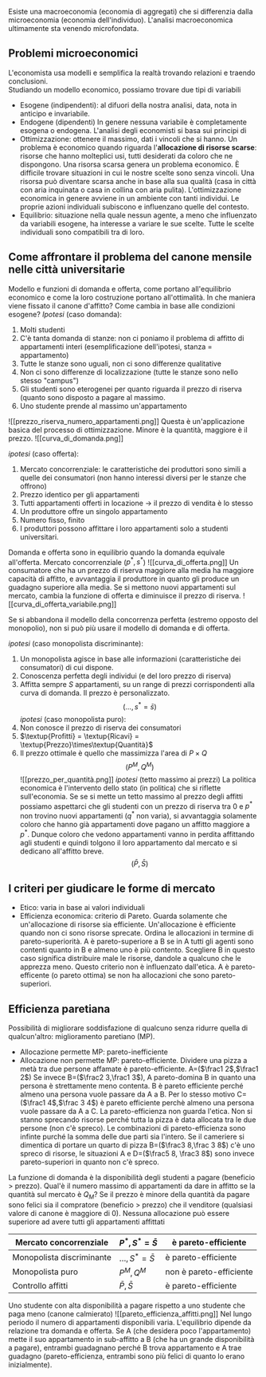 Esiste una macroeconomia (economia di aggregati) che si differenzia dalla microeconomia (economia dell'individuo). L'analisi macroeconomica ultimamente sta venendo microfondata.
## Problemi microeconomici
L'economista usa modelli e semplifica la realtà trovando relazioni e traendo conclusioni.  
Studiando un modello economico, possiamo trovare due tipi di variabili
- Esogene (indipendenti): al difuori della nostra analisi, data, nota in anticipo e invariabile.
- Endogene (dipendenti)
In genere nessuna variabile è completamente esogena o endogena.
L'analisi degli economisti si basa sui principi di
- Ottimizzazione: ottenere il massimo, dati i vincoli che si hanno. Un problema è economico quando riguarda l'**allocazione di risorse scarse**: risorse che hanno molteplici usi, tutti desiderati da coloro che ne dispongono. Una risorsa scarsa genera un problema economico. È difficile trovare situazioni in cui le nostre scelte sono senza vincoli. Una risorsa può diventare scarsa anche in base alla sua qualità (casa in città con aria inquinata o casa in collina con aria pulita). L'ottimizzazione economica in genere avviene in un ambiente con tanti individui. Le proprie azioni individuali subiscono e influenzano quelle del contesto. 
- Equilibrio: situazione nella quale nessun agente, a meno che influenzato da variabili esogene, ha interesse a variare le sue scelte. Tutte le scelte individuali sono compatibili tra di loro.
## Come affrontare il problema del canone mensile nelle città universitarie
Modello e funzioni di domanda e offerta, come portano all'equilibrio economico e come la loro costruzione portano all'ottimalità. 
In che maniera viene fissato il canone d'affitto?
Come cambia in base alle condizioni esogene?
*Ipotesi* (caso domanda):
1. Molti studenti 
2. C'è tanta domanda di stanze: non ci poniamo il problema di affitto di appartamenti interi (esemplificazione dell'ipotesi, stanza = appartamento)
3. Tutte le stanze sono uguali, non ci sono differenze qualitative
4. Non ci sono differenze di localizzazione (tutte le stanze sono nello stesso "campus")
5. Gli studenti sono eterogenei per quanto riguarda il prezzo di riserva (quanto sono disposto a pagare al massimo.
6. Uno studente prende al massimo un'appartamento

![[prezzo_riserva_numero_appartamenti.png]]
Questa è un'applicazione basica del processo di ottimizzazione. Minore è la quantità, maggiore è il prezzo.
![[curva_di_domanda.png]]

*ipotesi* (caso offerta):
1. Mercato concorrenziale: le caratteristiche dei produttori sono simili a quelle dei consumatori (non hanno interessi diversi per le stanze che offrono)
2. Prezzo identico per gli appartamenti
3. Tutti appartamenti offerti in locazione $\rightarrow$ il prezzo di vendita è lo stesso
4. Un produttore offre un singolo appartamento
5. Numero fisso, finito
6. I produttori possono affittare i loro appartamenti solo a studenti universitari.

Domanda e offerta sono in equilibrio quando la domanda equivale all'offerta.
Mercato concorrenziale ($p^*,s^*$)
![[curva_di_offerta.png]]
Un consumatore che ha un prezzo di riserva maggiore alla media ha maggiore capacità di affitto, e avvantaggia il produttore in quanto gli produce un guadagno superiore alla media.
Se si mettono nuovi appartamenti sul mercato, cambia la funzione di offerta e diminuisce il prezzo di riserva.
![[curva_di_offerta_variabile.png]]

Se si abbandona il modello della concorrenza perfetta (estremo opposto del monopolio), non si può più usare il modello di domanda e di offerta.

*ipotesi* (caso monopolista discriminante):
1. Un monopolista agisce in base alle informazioni (caratteristiche dei consumatori) di cui dispone.
2. Conoscenza perfetta degli individui (e del loro prezzo di riserva)
3. Affitta sempre $S$ appartamenti, su un range di prezzi corrispondenti alla curva di domanda. Il prezzo è personalizzato.
$$(\dots,s^*=\bar{s})$$
*ipotesi* (caso monopolista puro):
1. Non conosce il prezzo di riserva dei consumatori
2. $\textup{Profitti} = \textup{Ricavi} = \textup{Prezzo}\times\textup{Quantità}$
3. Il prezzo ottimale è quello che massimizza l'area di $P\times Q$
$$(P^M,Q^M)$$
![[prezzo_per_quantità.png]]
*ipotesi* (tetto massimo ai prezzi)
La politica economica è l'intervento dello stato (in politica) che si riflette sull'economia.
Se se si mette un tetto massimo al prezzo degli affitti possiamo aspettarci che gli studenti con un prezzo di riserva tra $0$ e $p^*$ non trovino nuovi appartamenti ($q^*$ non varia), si avvantaggia solamente coloro che hanno già appartamenti dove pagano un affitto maggiore a $p^*$. Dunque coloro che vedono appartamenti vanno in perdita affittando agli studenti e quindi tolgono il loro appartamento dal mercato e si dedicano all'affitto breve.
$$(\bar P,\bar S)$$
## I criteri per giudicare le forme di mercato
- Etico: varia in base ai valori individuali
- Efficienza economica: criterio di Pareto.
Guarda solamente che un'allocazione di risorse sia efficiente. Un'allocazione è efficiente quando non ci sono risorse sprecate. Ordina le allocazioni in termine di pareto-superiorità.
A è pareto-superiore a B se in A tutti gli agenti sono contenti quanto in B e almeno uno è più contento.
Scegliere B in questo caso significa distribuire male le risorse, dandole a qualcuno che le apprezza meno. Questo criterio non è influenzato dall'etica. A è pareto-efficente (o pareto ottima) se non ha allocazioni che sono pareto-superiori.
## Efficienza paretiana
Possibilità di migliorare soddisfazione di qualcuno senza ridurre quella di qualcun'altro: miglioramento paretiano (MP).
- Allocazione permette MP: pareto-inefficiente
- Allocazione non permette MP: pareto-efficiente.
Dividere una pizza a metà tra due persone affamate è pareto-efficiente. A=($\frac1 2$,$\frac1 2$)
Se invece B=($\frac2 3,\frac1 3$), A pareto-domina B in quanto una persona è strettamente meno contenta.
B è pareto efficiente perché almeno una persona vuole passare da A a B.
Per lo stesso motivo C=($\frac1 4$,$\frac 3 4$) è pareto efficiente perchè almeno una persona vuole passare da A a C. La pareto-efficienza non guarda l'etica. Non si stanno sprecando risorse perché tutta la pizza è data allocata tra le due persone (non c'è spreco).
Le combinazioni di pareto-efficienza sono infinte purché la somma delle due parti sia l'intero.
Se il cameriere si dimentica di portare un quarto di pizza B=($\frac3 8,\frac 3 8$) c'è uno spreco di risorse, le situazioni A e D=($\frac5 8, \frac3 8$) sono invece pareto-superiori in quanto non c'è spreco.

La funzione di domanda è la disponibilità degli studenti a pagare (beneficio > prezzo). Qual'è il numero massimo di appartamenti da dare in affitto se la quantità sul mercato è $Q_M$?
Se il prezzo è minore della quantità da pagare sono felici sia il compratore (beneficio > prezzo) che il venditore (qualsiasi valore di canone è maggiore di 0).
Nessuna allocazione può essere superiore ad avere tutti gli appartamenti affittati

|Mercato concorrenziale|$P^*,S^*=\bar S$|è pareto-efficiente|
|---|---|---|
|Monopolista discriminante|$\dots,S^*=\bar S$|è pareto-efficiente|
|Monopolista puro|$P^M,Q^M$|non è pareto-efficiente|
|Controllo affitti|$\bar P,\bar S$|è pareto-efficiente|

Uno studente con alta disponibilità a pagare rispetto a uno studente che paga meno (canone calmierato)
![[pareto_efficienza_affitti.png]]
Nel lungo periodo il numero di appartamenti disponibili varia. L'equilibrio dipende da relazione tra domanda e offerta.
Se A (che desidera poco l'appartamento) mette il suo appartamento in sub-affitto a B (che ha un grande disponibilità a pagare), entrambi guadagnano perché B trova appartamento e A trae guadagno (pareto-efficienza, entrambi sono più felici di quanto lo erano inizialmente). 